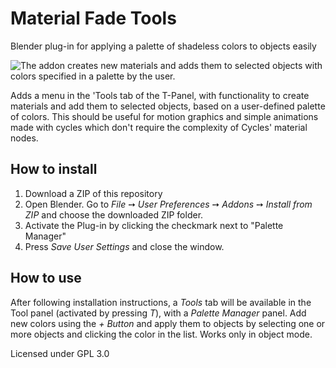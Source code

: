 # Material Fade Tools
Blender plug-in for applying a palette of shadeless colors to objects easily

![The addon creates new materials and adds them to selected objects with colors specified in a palette by the user.](http://bastianilso.com/wp-content/uploads/2017/08/Screenshot-from-2017-08-06-22-47-15.png)

Adds a menu in the 'Tools tab of the T-Panel, with functionality to create materials and add them to selected objects, based on a user-defined palette of colors. This should be useful for motion graphics and simple animations made with cycles which don't require the complexity of Cycles' material nodes.

## How to install

 1. Download a ZIP of this repository
 2. Open Blender. Go to _File_ ➙ _User Preferences_ ➙ _Addons_ ➙ _Install from ZIP_ and choose the downloaded ZIP folder.
 3. Activate the Plug-in by clicking the checkmark next to "Palette Manager"
4. Press _Save User Settings_ and close the window.
 
## How to use

After following installation instructions, a _Tools_ tab will be available in the Tool panel (activated by pressing _T_), with a _Palette Manager_ panel. Add new colors using the _+ Button_ and apply them to objects by selecting one or more objects and clicking the color in the list. Works only in object mode.

Licensed under GPL 3.0
